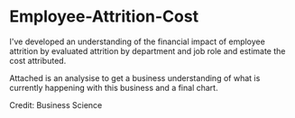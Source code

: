 # Employee-Attrition-Cost


I've developed an understanding of the financial impact of employee attrition by evaluated attrition by department and job role and estimate the cost attributed. 

Attached is an analysise to get a business understanding of what is currently happening with this business and a final chart. 



Credit: Business Science
